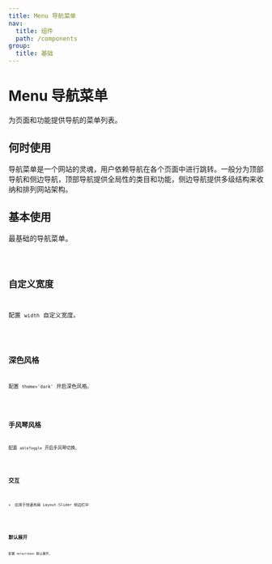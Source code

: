 ```yaml
---
title: Menu 导航菜单
nav:
  title: 组件
  path: /components
group:
  title: 基础
---
```


# Menu 导航菜单

为页面和功能提供导航的菜单列表。

## 何时使用

导航菜单是一个网站的灵魂，用户依赖导航在各个页面中进行跳转。一般分为顶部导航和侧边导航，顶部导航提供全局性的类目和功能，侧边导航提供多级结构来收纳和排列网站架构。

## 基本使用

最基础的导航菜单。

<code src="./demos/index1.tsx"/>

## 自定义宽度

配置 `width` 自定义宽度。

<code src="./demos/index2.tsx" />

## 深色风格

配置 `theme='dark'` 开启深色风格。

<code src="./demos/index3.tsx" />

## 手风琴风格

配置 `ableToggle` 开启手风琴切换。

<code src="./demos/index4.tsx" />

## 交互

- 应用于快速布局 Layout-Slider 侧边栏中

<code src="./demos/index5.tsx" />

## 默认展开

配置 `defaultOpen` 默认展开。

<code src="./demos/index6.tsx" />

<API/>
